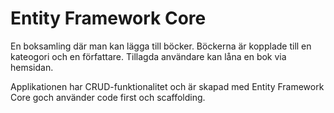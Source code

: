 # Entity Framework Core 

En boksamling där man kan lägga till böcker. 
Böckerna är kopplade till en kateogori och en författare. Tillagda användare kan låna en bok via hemsidan. 

Applikationen har CRUD-funktionalitet och är skapad med Entity Framework Core goch använder code first och scaffolding.
